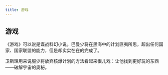 ```yaml
---
title: 游戏
---
```


## 游戏

《游戏》可以说是谍战科幻小说。巴曼少将在黑海中的计划匪夷所思，超出任何国家、国家联盟的能力，但是却实实在在的完成了。

卫斯理用来说服少将放弃核爆计划的方法看起来很儿戏：让他找到更好玩的东西——破解宇宙的奥秘。